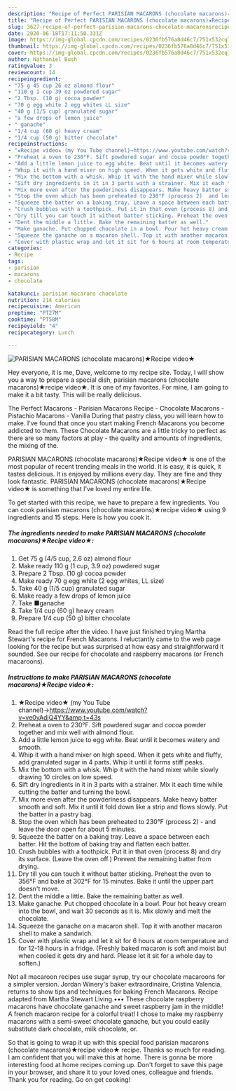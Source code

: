 ```yaml
---
description: "Recipe of Perfect PARISIAN MACARONS (chocolate macarons)★Recipe video★"
title: "Recipe of Perfect PARISIAN MACARONS (chocolate macarons)★Recipe video★"
slug: 3627-recipe-of-perfect-parisian-macarons-chocolate-macaronsrecipe-video
date: 2020-06-18T17:11:50.331Z
image: https://img-global.cpcdn.com/recipes/0236fb576a8d46c7/751x532cq70/parisian-macarons-chocolate-macarons★recipe-video★-recipe-main-photo.jpg
thumbnail: https://img-global.cpcdn.com/recipes/0236fb576a8d46c7/751x532cq70/parisian-macarons-chocolate-macarons★recipe-video★-recipe-main-photo.jpg
cover: https://img-global.cpcdn.com/recipes/0236fb576a8d46c7/751x532cq70/parisian-macarons-chocolate-macarons★recipe-video★-recipe-main-photo.jpg
author: Nathaniel Bush
ratingvalue: 3
reviewcount: 14
recipeingredient:
- "75 g 45 cup 26 oz almond flour"
- "110 g 1 cup 39 oz powdered sugar"
- "2 Tbsp. (10 g) cocoa powder"
- "70 g egg white 2 egg whites LL size"
- "40 g (1/5 cup) granulated sugar"
- "a few drops of lemon juice"
- " ganache"
- "1/4 cup (60 g) heavy cream"
- "1/4 cup (50 g) bitter chocolate"
recipeinstructions:
- "★Recipe video★ (my You Tube channel)→https://www.youtube.com/watch?v=ve0yAdjQ4YY&amp;t=43s"
- "Preheat a oven to 230°F. Sift powdered sugar and cocoa powder together and mix well with almond flour."
- "Add a little lemon juice to egg white. Beat until it becomes watery and smooth."
- "Whip it with a hand mixer on high speed. When it gets white and fluffy, add granulated sugar in 4 parts. Whip it until it forms stiff peaks."
- "Mix the bottom with a whisk. Whip it with the hand mixer while slowly drawing 10 circles on low speed."
- "Sift dry ingredients in it in 3 parts with a strainer. Mix it each time while cutting the batter and turning the bowl."
- "Mix more even after the powderiness disappears. Make heavy batter smooth and soft. Mix it until it fold down like a strip and flows slowly. Put the batter in a pastry bag."
- "Stop the oven which has been preheated to 230°F (process 2)  and leave the door open for about 5 minutes."
- "Squeeze the batter on a baking tray. Leave a space between each batter. Hit the bottom of baking tray and flatten each batter."
- "Crush bubbles with a toothpick. Put it in that oven (process 8) and dry its surface. (Leave the oven off.) Prevent the remaining batter from drying."
- "Dry till you can touch it without batter sticking. Preheat the oven to 356°F and bake at 302°F for 15 minutes. Bake it until the upper part doesn&#39;t move."
- "Dent the middle a little. Bake the remaining batter as well."
- "Make ganache. Put chopped chocolate in a bowl. Pour hot heavy cream into the bowl, and wait 30 seconds as it is. Mix slowly and melt the chocolate."
- "Squeeze the ganache on a macaron shell. Top it with another macaron shell to make a sandwich."
- "Cover with plastic wrap and let it sit for 6 hours at room temperature and for 12-18 hours in a fridge. (Freshly baked macaron is soft and moist but when cooled it gets dry and hard. Please let it sit for a whole day to soften.)"
categories:
- Recipe
tags:
- parisian
- macarons
- chocolate

katakunci: parisian macarons chocolate 
nutrition: 214 calories
recipecuisine: American
preptime: "PT27M"
cooktime: "PT58M"
recipeyield: "4"
recipecategory: Lunch

---
```



![PARISIAN MACARONS (chocolate macarons)★Recipe video★](https://img-global.cpcdn.com/recipes/0236fb576a8d46c7/751x532cq70/parisian-macarons-chocolate-macarons★recipe-video★-recipe-main-photo.jpg)

Hey everyone, it is me, Dave, welcome to my recipe site. Today, I will show you a way to prepare a special dish, parisian macarons (chocolate macarons)★recipe video★. It is one of my favorites. For mine, I am going to make it a bit tasty. This will be really delicious.

The Perfect Macarons - Parisian Macarons Recipe - Chocolate Macarons - Pistachio Macarons - Vanilla During that pastry class, you will learn how to make. I&#39;ve found that once you start making French Macarons you become addicted to them. These Chocolate Macarons are a little tricky to perfect as there are so many factors at play - the quality and amounts of ingredients, the mixing of the.

PARISIAN MACARONS (chocolate macarons)★Recipe video★ is one of the most popular of recent trending meals in the world. It is easy, it is quick, it tastes delicious. It is enjoyed by millions every day. They are fine and they look fantastic. PARISIAN MACARONS (chocolate macarons)★Recipe video★ is something that I've loved my entire life.


To get started with this recipe, we have to prepare a few ingredients. You can cook parisian macarons (chocolate macarons)★recipe video★ using 9 ingredients and 15 steps. Here is how you cook it.

<!--inarticleads1-->

##### The ingredients needed to make PARISIAN MACARONS (chocolate macarons)★Recipe video★:

1. Get 75 g (4/5 cup, 2.6 oz) almond flour
1. Make ready 110 g (1 cup, 3.9 oz) powdered sugar
1. Prepare 2 Tbsp. (10 g) cocoa powder
1. Make ready 70 g egg white (2 egg whites, LL size)
1. Take 40 g (1/5 cup) granulated sugar
1. Make ready a few drops of lemon juice
1. Take  ■ganache
1. Take 1/4 cup (60 g) heavy cream
1. Prepare 1/4 cup (50 g) bitter chocolate


Read the full recipe after the video. I have just finished trying Martha Stewart&#39;s recipe for French Macarons. I reluctantly came to the web page looking for the recipe but was surprised at how easy and straightforward it sounded. See our recipe for chocolate and raspberry macarons (or French macaroons). 

<!--inarticleads2-->

##### Instructions to make PARISIAN MACARONS (chocolate macarons)★Recipe video★:

1. ★Recipe video★ (my You Tube channel)→https://www.youtube.com/watch?v=ve0yAdjQ4YY&amp;t=43s
1. Preheat a oven to 230°F. Sift powdered sugar and cocoa powder together and mix well with almond flour.
1. Add a little lemon juice to egg white. Beat until it becomes watery and smooth.
1. Whip it with a hand mixer on high speed. When it gets white and fluffy, add granulated sugar in 4 parts. Whip it until it forms stiff peaks.
1. Mix the bottom with a whisk. Whip it with the hand mixer while slowly drawing 10 circles on low speed.
1. Sift dry ingredients in it in 3 parts with a strainer. Mix it each time while cutting the batter and turning the bowl.
1. Mix more even after the powderiness disappears. Make heavy batter smooth and soft. Mix it until it fold down like a strip and flows slowly. Put the batter in a pastry bag.
1. Stop the oven which has been preheated to 230°F (process 2) -  and leave the door open for about 5 minutes.
1. Squeeze the batter on a baking tray. Leave a space between each batter. Hit the bottom of baking tray and flatten each batter.
1. Crush bubbles with a toothpick. Put it in that oven (process 8) and dry its surface. (Leave the oven off.) Prevent the remaining batter from drying.
1. Dry till you can touch it without batter sticking. Preheat the oven to 356°F and bake at 302°F for 15 minutes. Bake it until the upper part doesn&#39;t move.
1. Dent the middle a little. Bake the remaining batter as well.
1. Make ganache. Put chopped chocolate in a bowl. Pour hot heavy cream into the bowl, and wait 30 seconds as it is. Mix slowly and melt the chocolate.
1. Squeeze the ganache on a macaron shell. Top it with another macaron shell to make a sandwich.
1. Cover with plastic wrap and let it sit for 6 hours at room temperature and for 12-18 hours in a fridge. (Freshly baked macaron is soft and moist but when cooled it gets dry and hard. Please let it sit for a whole day to soften.)


Not all macaroon recipes use sugar syrup, try our chocolate macaroons for a simpler version. Jordan Winery&#39;s baker extraordinaire, Cristina Valencia, returns to show tips and techniques for baking French Macarons. Recipe adapted from Martha Stewart Living.••• These chocolate raspberry macarons have chocolate ganache and sweet raspberry jam in the middle! A french macaron recipe for a colorful treat! I chose to make my raspberry macarons with a semi-sweet chocolate ganache, but you could easily substitute dark chocolate, milk chocolate, or. 

So that is going to wrap it up with this special food parisian macarons (chocolate macarons)★recipe video★ recipe. Thanks so much for reading. I am confident that you will make this at home. There is gonna be more interesting food at home recipes coming up. Don't forget to save this page in your browser, and share it to your loved ones, colleague and friends. Thank you for reading. Go on get cooking!
